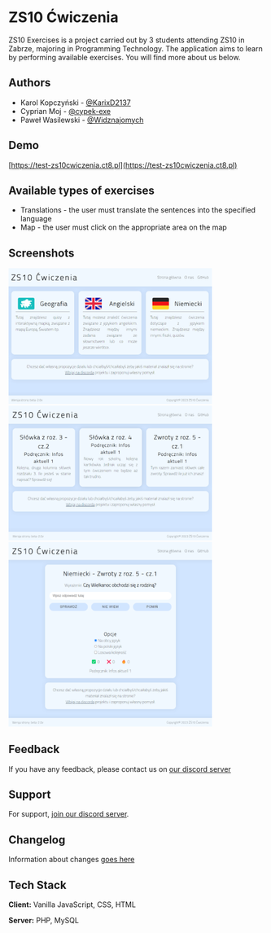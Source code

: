 # ZS10 Ćwiczenia

ZS10 Exercises is a project carried out by 3 students attending ZS10 in Zabrze, majoring in Programming Technology. 
The application aims to learn by performing available exercises. You will find more about us below.


## Authors

- Karol Kopczyński - [@KarixD2137](https://github.com/KarixD2137)
- Cyprian Moj - [@cypek-exe](https://github.com/cypek-exe)
- Paweł Wasilewski - [@Widznajomych](https://github.com/Widznajomych)


## Demo

[https://test-zs10cwiczenia.ct8.pl](https://test-zs10cwiczenia.ct8.pl)


## Available types of exercises

- Translations - the user must translate the sentences into the specified language
- Map - the user must click on the appropriate area on the map


## Screenshots

<img src="./screenshots/screenshot1.png" alt="App Screenshot" width="400">
<img src="./screenshots/screenshot2.png" alt="App Screenshot" width="400">
<img src="./screenshots/screenshot3.png" alt="App Screenshot" width="400">


## Feedback

If you have any feedback, please contact us on [our discord server](https://discord.gg/bDKD9GrTuX)


## Support

For support, [join our discord server](https://discord.gg/bDKD9GrTuX).


## Changelog

Information about changes [goes here](./CHANGELOG.md)


## Tech Stack

**Client:** Vanilla JavaScript, CSS, HTML

**Server:** PHP, MySQL
